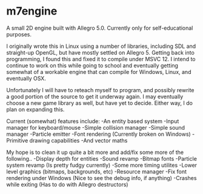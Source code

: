 m7engine
========

A small 2D engine built with Allegro 5.0. Currently only for self-educational purposes.

I originally wrote this in Linux using a number of libraries, including SDL and straight-up OpenGL,
but have mostly settled on Allegro 5. Getting back into programming, I found this and fixed it to compile
under MSVC 12. I intend to continue to work on this while going to school and eventually getting
somewhat of a workable engine that can compile for Windows, Linux, and eventually OSX.

Unfortunately I will have to reteach myself to program, and possibly rewrite a good portion of the source
to get it underway again. I may eventually choose a new game library as well, but have yet to decide.
Either way, I do plan on expanding this.

Current (somewhat) features include:
-An entity based system
-Input manager for keyboard/mouse
-Simple collision manager
-Simple sound manager
-Particle emitter
-Font rendering (Currently broken on Windows)
-Primitive drawing capabilities
-And vector maths

My hope is to clean it up quite a bit more and add/fix some more of the following..
-Display depth for entities
-Sound revamp
-Bitmap fonts
-Particle system revamp (Is pretty fudgy currently)
-Some more timing utilites
-Lower level graphics (bitmaps, backgrounds, etc)
-Resource manager
-Fix font rendering under Windows (Nice to see the debug info, if anything)
-Crashes while exiting (Has to do with Allegro destructors)

